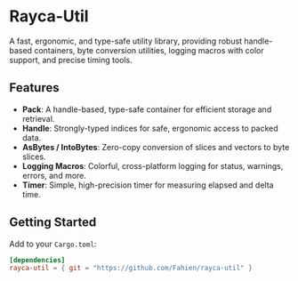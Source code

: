# Rayca-Util

A fast, ergonomic, and type-safe utility library, providing robust handle-based containers, byte conversion utilities, logging macros with color support, and precise timing tools.

## Features

- **Pack<T>**: A handle-based, type-safe container for efficient storage and retrieval.
- **Handle<T>**: Strongly-typed indices for safe, ergonomic access to packed data.
- **AsBytes / IntoBytes**: Zero-copy conversion of slices and vectors to byte slices.
- **Logging Macros**: Colorful, cross-platform logging for status, warnings, errors, and more.
- **Timer**: Simple, high-precision timer for measuring elapsed and delta time.

## Getting Started

Add to your `Cargo.toml`:

```toml
[dependencies]
rayca-util = { git = "https://github.com/Fahien/rayca-util" }
```
